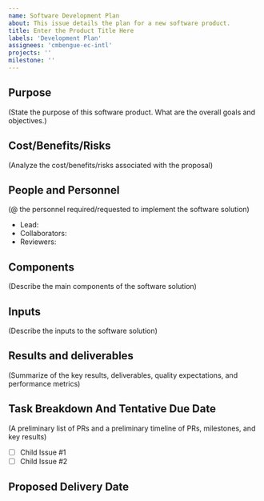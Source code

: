 ```yaml
---
name: Software Development Plan
about: This issue details the plan for a new software product.
title: Enter the Product Title Here
labels: 'Development Plan'
assignees: 'cmbengue-ec-intl'
projects: ''
milestone: ''
---
```


## Purpose
(State the purpose of this software product. What are the overall goals and objectives.)

## Cost/Benefits/Risks
(Analyze the cost/benefits/risks associated with the proposal)

## People and Personnel
(@ the personnel required/requested to implement the software solution)
- Lead:
- Collaborators:
- Reviewers:

## Components
(Describe the main components of the software solution)

## Inputs
(Describe the inputs to the software solution)

## Results and deliverables
(Summarize of the key results, deliverables, quality expectations, and performance metrics)

## Task Breakdown And Tentative Due Date
(A preliminary list of PRs and a preliminary timeline of PRs, milestones, and key results)
- [ ] Child Issue #1
- [ ] Child Issue #2

## Proposed Delivery Date
